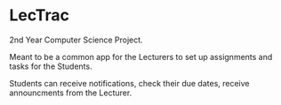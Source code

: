 # LecTrac

2nd Year Computer Science Project.

Meant to be a common app for the Lecturers to set up assignments and tasks for the Students.

Students can receive notifications, check their due dates, receive announcments from the Lecturer.
